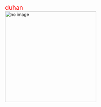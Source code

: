 <div class="h1">
  duhan
</div>
<img src="https://i.pinimg.com/originals/ef/09/36/ef0936558e58d6bebf73fee2ae895fe3.gif" alt="no image" width="300" height="300"/>
<style>
  .h1{font-size:20px; color:red;}
</style>
